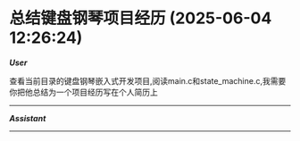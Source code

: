 <!-- Generated by SpecStory -->

# 总结键盘钢琴项目经历 (2025-06-04 12:26:24)

_**User**_

查看当前目录的键盘钢琴嵌入式开发项目,阅读main.c和state_machine.c,我需要你把他总结为一个项目经历写在个人简历上

---

_**Assistant**_



---

